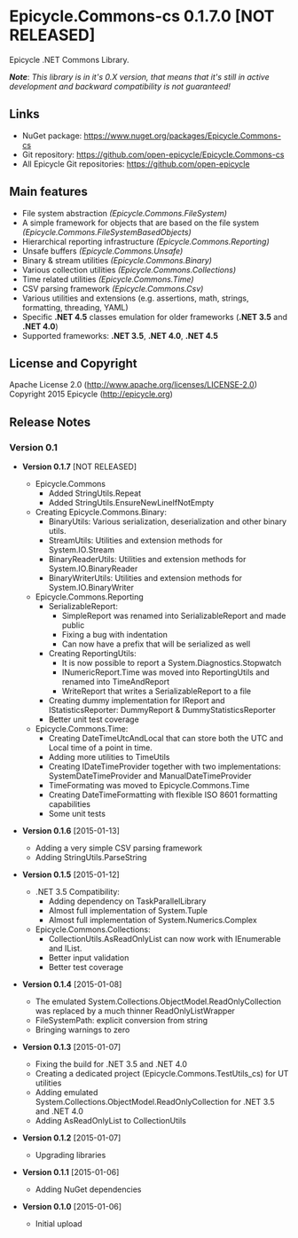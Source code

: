# Epicycle.Commons-cs 0.1.7.0 [NOT RELEASED]
Epicycle .NET Commons Library.

***Note***: *This library is in it's 0.X version, that means that it's still in active development and backward compatibility is not guaranteed!*

## Links
* NuGet package: https://www.nuget.org/packages/Epicycle.Commons-cs
* Git repository: https://github.com/open-epicycle/Epicycle.Commons-cs
* All Epicycle Git repositories: https://github.com/open-epicycle

## Main features
* File system abstraction *(Epicycle.Commons.FileSystem)*
* A simple framework for objects that are based on the file system *(Epicycle.Commons.FileSystemBasedObjects)*
* Hierarchical reporting infrastructure *(Epicycle.Commons.Reporting)*
* Unsafe buffers *(Epicycle.Commons.Unsafe)*
* Binary & stream utilities *(Epicycle.Commons.Binary)*
* Various collection utilities *(Epicycle.Commons.Collections)*
* Time related utilities *(Epicycle.Commons.Time)*
* CSV parsing framework *(Epicycle.Commons.Csv)*
* Various utilities and extensions (e.g. assertions, math, strings, formatting, threading, YAML)
* Specific **.NET 4.5** classes emulation for older frameworks (**.NET 3.5** and **.NET 4.0**)
* Supported frameworks: **.NET 3.5**, **.NET 4.0**, **.NET 4.5**

## License and Copyright
Apache License 2.0 (http://www.apache.org/licenses/LICENSE-2.0)
Copyright 2015 Epicycle (http://epicycle.org)

## Release Notes
### Version 0.1 

* **Version 0.1.7** [NOT RELEASED]
  * Epicycle.Commons
    * Added StringUtils.Repeat
    * Added StringUtils.EnsureNewLineIfNotEmpty
  * Creating Epicycle.Commons.Binary:
    * BinaryUtils: Various serialization, deserialization and other binary utils.
    * StreamUtils: Utilities and extension methods for System.IO.Stream
    * BinaryReaderUtils: Utilities and extension methods for System.IO.BinaryReader
    * BinaryWriterUtils: Utilities and extension methods for System.IO.BinaryWriter
  * Epicycle.Commons.Reporting
    * SerializableReport:
	  * SimpleReport was renamed into SerializableReport and made public
	  * Fixing a bug with indentation
	  * Can now have a prefix that will be serialized as well 
	* Creating ReportingUtils:
	  * It is now possible to report a System.Diagnostics.Stopwatch
	  * INumericReport.Time was moved into ReportingUtils and renamed into TimeAndReport
	  * WriteReport that writes a SerializableReport to a file
    * Creating dummy implementation for IReport and IStatisticsReporter: DummyReport & DummyStatisticsReporter
	* Better unit test coverage
  * Epicycle.Commons.Time:
    * Creating DateTimeUtcAndLocal that can store both the UTC and Local time of a point in time.
    * Adding more utilities to TimeUtils
    * Creating IDateTimeProvider together with two implementations: SystemDateTimeProvider and ManualDateTimeProvider
	* TimeFormating was moved to Epicycle.Commons.Time
    * Creating DateTimeFormatting with flexible ISO 8601 formatting capabilities
	* Some unit tests

* **Version 0.1.6** [2015-01-13]
  * Adding a very simple CSV parsing framework
  * Adding StringUtils.ParseString<T>

* **Version 0.1.5** [2015-01-12]
  * .NET 3.5 Compatibility:
    * Adding dependency on TaskParallelLibrary
    * Almost full implementation of System.Tuple
    * Almost full implementation of System.Numerics.Complex
  * Epicycle.Commons.Collections:
	* CollectionUtils.AsReadOnlyList can now work with IEnumerable and IList.
    * Better input validation
	* Better test coverage

* **Version 0.1.4** [2015-01-08]
  * The emulated System.Collections.ObjectModel.ReadOnlyCollection was replaced by a much thinner ReadOnlyListWrapper
  * FileSystemPath: explicit conversion from string
  * Bringing warnings to zero

* **Version 0.1.3** [2015-01-07]
  * Fixing the build for .NET 3.5 and .NET 4.0
  * Creating a dedicated project (Epicycle.Commons.TestUtils_cs) for UT utilities
  * Adding emulated System.Collections.ObjectModel.ReadOnlyCollection for .NET 3.5 and .NET 4.0
  * Adding AsReadOnlyList to CollectionUtils

* **Version 0.1.2** [2015-01-07]
  * Upgrading libraries

* **Version 0.1.1** [2015-01-06]
  * Adding NuGet dependencies

* **Version 0.1.0** [2015-01-06]
  * Initial upload

